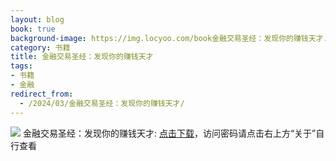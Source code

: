```yaml
---
layout: blog
book: true
background-image: https://img.locyoo.com/book金融交易圣经：发现你的赚钱天才.jpg
category: 书籍
title: 金融交易圣经：发现你的赚钱天才
tags:
- 书籍
- 金融
redirect_from:
  - /2024/03/金融交易圣经：发现你的赚钱天才/
---
```

![](https://img.locyoo.com/book金融交易圣经：发现你的赚钱天才.jpg)
金融交易圣经：发现你的赚钱天才: <a name = "ref1" href="https://url18.ctfile.com/f/50983618-1268598316-dfeee0?p=3619">点击下载</a>，访问密码请点击右上方“关于”自行查看
